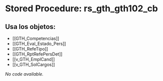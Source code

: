 # Stored Procedure: rs_gth_gth102_cb

## Usa los objetos:
- [[GTH_Competencias]]
- [[GTH_Eval_Estado_Pers]]
- [[GTH_RefeTipo]]
- [[GTH_RptRefePersDet]]
- [[v_GTH_EmplCand]]
- [[v_GTH_SolCargos]]

*No code available.*
